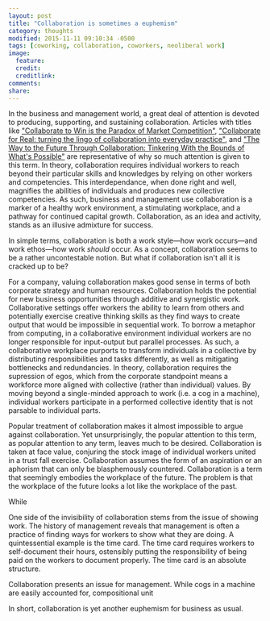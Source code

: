 ```yaml
---
layout: post
title: "Collaboration is sometimes a euphemism"
category: thoughts
modified: 2015-11-11 09:10:34 -0500
tags: [coworking, collaboration, coworkers, neoliberal work]
image:
  feature: 
  credit: 
  creditlink: 
comments: 
share: 
---
```

In the business and management world, a great deal of attention is devoted to producing, supporting, and sustaining collaboration. Articles with titles like ["Collaborate to Win is the Paradox of Market Competition"](http://www.entrepreneur.com/article/234559), ["Collaborate for Real: turning the lingo of collaboration into everyday practice"](https://hbr.org/2015/09/collaborate-for-real), and ["The Way to the Future Through Collaboration: Tinkering With the Bounds of What's Possible"](http://www.wired.com/insights/2014/05/way-future-collaboration-tinkering-bounds-whats-possible/) are representative of why so much attention is given to this term. In theory, collaboration requires individual workers to reach beyond their particular skills and knowledges by relying on other workers and competencies. This interdependance, when done right and well, magnifies the abilities of individuals and produces new collective competencies. As such, business and management use collaboration is a marker of a healthy work environment, a stimulating workplace, and a pathway for continued capital growth. Collaboration, as an idea and activity, stands as an illusive admixture for success.

In simple terms, collaboration is both a work style&mdash;how work occurs&mdash;and work ethos&mdash;how work *should* occur.  As a concept, collaboration seems to be a rather uncontestable notion. But what if collaboration isn't all it is cracked up to be?

For a company, valuing collaboration makes good sense in terms of both corporate strategy and human resources. Collaboration holds the potential for new business opportunities through additive and synergistic work. Collaborative settings offer workers the ability to learn from others and potentially exercise creative thinking skills as they find ways to create output that would be impossible in sequential work. To borrow a metaphor from computing, in a collaborative environment individual workers are no longer responsible for input-output but parallel processes. As such, a collaborative workplace purports to transform individuals in a collective by distributing responsibilities and tasks differently, as well as mitigating bottlenecks and redundancies. In theory, collaboration requires the supression of egos, which from the corporate standpoint means a workforce more aligned with collective (rather than individual) values. By moving beyond a single-minded approach to work (i.e. a cog in a machine), individual workers participate in a performed collective identity that is not parsable to individual parts.

Popular treatment of collaboration makes it almost impossible to argue against collaboration. Yet unsurprisingly, the popular attention to this term, as popular attention to any term, leaves much to be desired. Collaboration is taken at face value, conjuring the stock image of individual workers united in a trust fall exercise. Collaboration assumes the form of an aspiration or an aphorism that can only be blasphemously countered. Collaboration is a term that seemingly embodies the workplace of the future. The problem is that the workplace of the future looks a lot like the workplace of the past.

While 

One side of the invisibility of collaboration stems from the issue of showing work. The history of management reveals that management is often a practice of finding ways for workers to show what they are doing. A quintessential example is the time card. The time card requires workers to self-document their hours, ostensibly putting the responsibility of being paid on the workers to document properly. The time card is an absolute structure.

Collaboration presents an issue for management. While cogs in a machine are easily accounted for, compositional unit 


 In short, collaboration is yet another euphemism for business as usual.
